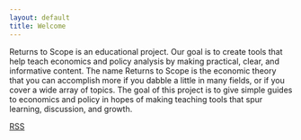 ```yaml
---
layout: default
title: Welcome
---
```


Returns to Scope is an educational project. Our goal is to create tools that help teach economics and policy analysis by making practical, clear, and informative content. 
The name Returns to Scope is the economic theory that you can accomplish more if you dabble a little in many fields, or if you cover a wide array of topics. The goal of this project is to give simple guides to economics and policy in hopes of making teaching tools that spur learning, discussion, and growth.

[RSS](https://github.com/ReturnsToScope/returnstoscope/blob/public/_podcasts/feed.rss?raw=true)
 